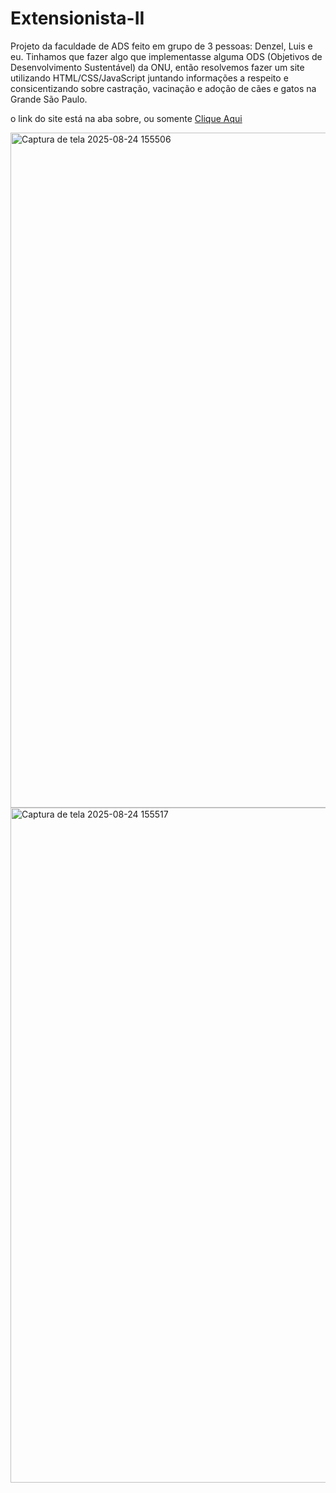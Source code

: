 # Extensionista-II

Projeto da faculdade de ADS feito em grupo de 3 pessoas: Denzel, Luis e eu. Tinhamos que fazer algo que implementasse alguma ODS (Objetivos de Desenvolvimento Sustentável) da ONU, então resolvemos fazer um site utilizando HTML/CSS/JavaScript juntando informações a respeito e consicentizando sobre castração, vacinação e adoção de cães e gatos na Grande São Paulo.

o link do site está na aba sobre, ou somente <a href="https://leturnos.github.io/Extensionista-II/" target="_blank" class="botao">Clique Aqui</a>
 
<img width="1920" height="1080" alt="Captura de tela 2025-08-24 155506" src="https://github.com/user-attachments/assets/ae610899-eb97-45fa-8abb-ce3cdc30ef47" />
<img width="1920" height="1080" alt="Captura de tela 2025-08-24 155517" src="https://github.com/user-attachments/assets/a74ab98f-d9eb-4c6b-865f-78a3361d34cc" />

